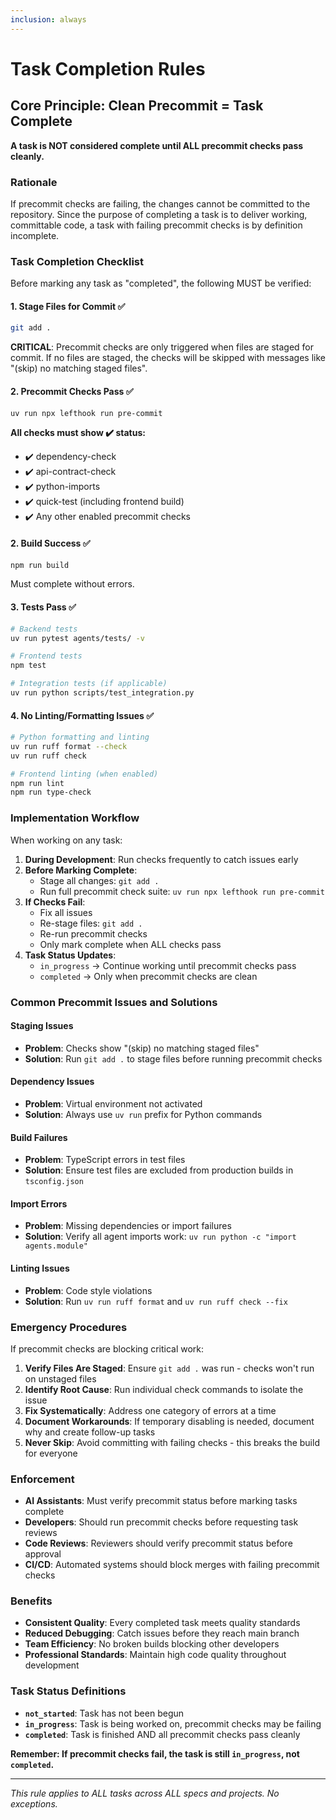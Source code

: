 ```yaml
---
inclusion: always
---
```


# Task Completion Rules

## Core Principle: Clean Precommit = Task Complete

**A task is NOT considered complete until ALL precommit checks pass cleanly.**

### Rationale

If precommit checks are failing, the changes cannot be committed to the repository. Since the purpose of completing a task is to deliver working, committable code, a task with failing precommit checks is by definition incomplete.

### Task Completion Checklist

Before marking any task as "completed", the following MUST be verified:

#### 1. Stage Files for Commit ✅
```bash
git add .
```

**CRITICAL**: Precommit checks are only triggered when files are staged for commit. If no files are staged, the checks will be skipped with messages like "(skip) no matching staged files".

#### 2. Precommit Checks Pass ✅
```bash
uv run npx lefthook run pre-commit
```

**All checks must show ✔️ status:**
- ✔️ dependency-check
- ✔️ api-contract-check  
- ✔️ python-imports
- ✔️ quick-test (including frontend build)
- ✔️ Any other enabled precommit checks

#### 2. Build Success ✅
```bash
npm run build
```
Must complete without errors.

#### 3. Tests Pass ✅
```bash
# Backend tests
uv run pytest agents/tests/ -v

# Frontend tests  
npm test

# Integration tests (if applicable)
uv run python scripts/test_integration.py
```

#### 4. No Linting/Formatting Issues ✅
```bash
# Python formatting and linting
uv run ruff format --check
uv run ruff check

# Frontend linting (when enabled)
npm run lint
npm run type-check
```

### Implementation Workflow

When working on any task:

1. **During Development**: Run checks frequently to catch issues early
2. **Before Marking Complete**: 
   - Stage all changes: `git add .`
   - Run full precommit check suite: `uv run npx lefthook run pre-commit`
3. **If Checks Fail**: 
   - Fix all issues
   - Re-stage files: `git add .`
   - Re-run precommit checks
   - Only mark complete when ALL checks pass
4. **Task Status Updates**:
   - `in_progress` → Continue working until precommit checks pass
   - `completed` → Only when precommit checks are clean

### Common Precommit Issues and Solutions

#### Staging Issues
- **Problem**: Checks show "(skip) no matching staged files"
- **Solution**: Run `git add .` to stage files before running precommit checks

#### Dependency Issues
- **Problem**: Virtual environment not activated
- **Solution**: Always use `uv run` prefix for Python commands

#### Build Failures
- **Problem**: TypeScript errors in test files
- **Solution**: Ensure test files are excluded from production builds in `tsconfig.json`

#### Import Errors
- **Problem**: Missing dependencies or import failures
- **Solution**: Verify all agent imports work: `uv run python -c "import agents.module"`

#### Linting Issues
- **Problem**: Code style violations
- **Solution**: Run `uv run ruff format` and `uv run ruff check --fix`

### Emergency Procedures

If precommit checks are blocking critical work:

1. **Verify Files Are Staged**: Ensure `git add .` was run - checks won't run on unstaged files
2. **Identify Root Cause**: Run individual check commands to isolate the issue
3. **Fix Systematically**: Address one category of errors at a time
4. **Document Workarounds**: If temporary disabling is needed, document why and create follow-up tasks
5. **Never Skip**: Avoid committing with failing checks - this breaks the build for everyone

### Enforcement

- **AI Assistants**: Must verify precommit status before marking tasks complete
- **Developers**: Should run precommit checks before requesting task reviews
- **Code Reviews**: Reviewers should verify precommit status before approval
- **CI/CD**: Automated systems should block merges with failing precommit checks

### Benefits

- **Consistent Quality**: Every completed task meets quality standards
- **Reduced Debugging**: Catch issues before they reach main branch
- **Team Efficiency**: No broken builds blocking other developers
- **Professional Standards**: Maintain high code quality throughout development

### Task Status Definitions

- **`not_started`**: Task has not been begun
- **`in_progress`**: Task is being worked on, precommit checks may be failing
- **`completed`**: Task is finished AND all precommit checks pass cleanly

**Remember: If precommit checks fail, the task is still `in_progress`, not `completed`.**

---

*This rule applies to ALL tasks across ALL specs and projects. No exceptions.*
